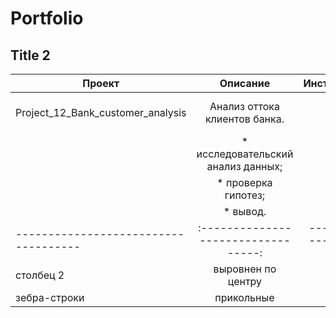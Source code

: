 # Portfolio

## Title 2

| Проект                               | Описание                          | Инструменты               |
| ------------------------------------ |:---------------------------------:| -------------------------:|
| Project_12_Bank_customer_analysis    | Анализ оттока клиентов банка.     | python, pandas, seaborn,  |                                                         |                                      | * Предобработка данных;           | matplotlib,scipy          |
|                                      | * исследовательский анализ данных;|                           |
|                                      | * проверка гипотез;               |                           |
|                                      | * вывод.                          |                           |
| ------------------------------------ |:---------------------------------:| -------------------------:|
| столбец 2                            | выровнен по центру                |   $12                     |
| зебра-строки                         | прикольные                        |    $1                     |
